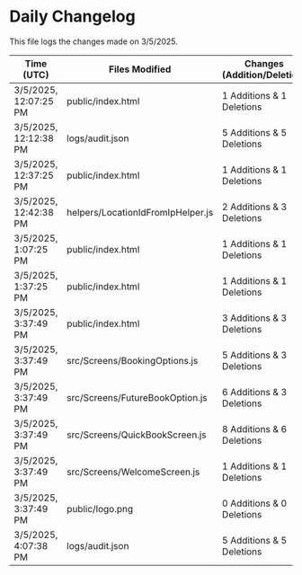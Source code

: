 # Daily Changelog

This file logs the changes made on 3/5/2025.

| Time (UTC)             | Files Modified                    | Changes (Addition/Deletion) |
|------------------------|-----------------------------------|-----------------------------|
| 3/5/2025, 12:07:25 PM | public/index.html | 1 Additions & 1 Deletions |
| 3/5/2025, 12:12:38 PM | logs/audit.json | 5 Additions & 5 Deletions|
| 3/5/2025, 12:37:25 PM | public/index.html | 1 Additions & 1 Deletions|
| 3/5/2025, 12:42:38 PM | helpers/LocationIdFromIpHelper.js | 2 Additions & 3 Deletions|
| 3/5/2025, 1:07:25 PM | public/index.html | 1 Additions & 1 Deletions|
| 3/5/2025, 1:37:25 PM | public/index.html | 1 Additions & 1 Deletions|
| 3/5/2025, 3:37:49 PM | public/index.html | 3 Additions & 3 Deletions|
| 3/5/2025, 3:37:49 PM | src/Screens/BookingOptions.js | 5 Additions & 3 Deletions|
| 3/5/2025, 3:37:49 PM | src/Screens/FutureBookOption.js | 6 Additions & 3 Deletions|
| 3/5/2025, 3:37:49 PM | src/Screens/QuickBookScreen.js | 8 Additions & 6 Deletions|
| 3/5/2025, 3:37:49 PM | src/Screens/WelcomeScreen.js | 1 Additions & 1 Deletions|
| 3/5/2025, 3:37:49 PM | public/logo.png | 0 Additions & 0 Deletions|
| 3/5/2025, 4:07:38 PM | logs/audit.json | 5 Additions & 5 Deletions|

